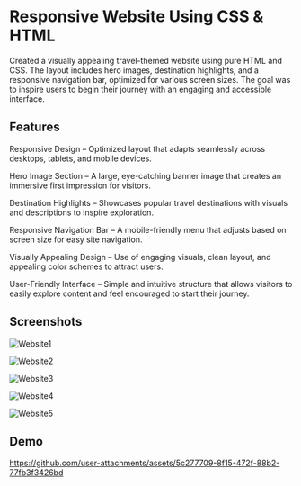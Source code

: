 
# Responsive Website Using CSS & HTML

Created a visually appealing travel-themed website using pure HTML and CSS. The layout includes hero images, destination highlights, and a responsive navigation bar, optimized for various screen sizes. The goal was to inspire users to begin their journey with an engaging and accessible interface.




## Features

Responsive Design – Optimized layout that adapts seamlessly across desktops, tablets, and mobile devices.

Hero Image Section – A large, eye-catching banner image that creates an immersive first impression for visitors.

Destination Highlights – Showcases popular travel destinations with visuals and descriptions to inspire exploration.

Responsive Navigation Bar – A mobile-friendly menu that adjusts based on screen size for easy site navigation.

Visually Appealing Design – Use of engaging visuals, clean layout, and appealing color schemes to attract users.

User-Friendly Interface – Simple and intuitive structure that allows visitors to easily explore content and feel encouraged to start their journey.


## Screenshots

![Website1](https://github.com/user-attachments/assets/97e549aa-c07e-4b04-9a55-b5f876706e1b)

![Website2](https://github.com/user-attachments/assets/46dbeb7f-516c-4a01-ba55-c1d985efa5e9)


![Website3](https://github.com/user-attachments/assets/d69b49a0-e061-4833-b974-036df2c0e868)

![Website4](https://github.com/user-attachments/assets/e9ce8cee-5cd4-4772-a775-c4a630e24f87)

![Website5](https://github.com/user-attachments/assets/1cec5209-e4d4-4da4-aa80-144e8191b64e)



## Demo

https://github.com/user-attachments/assets/5c277709-8f15-472f-88b2-77fb3f3426bd
